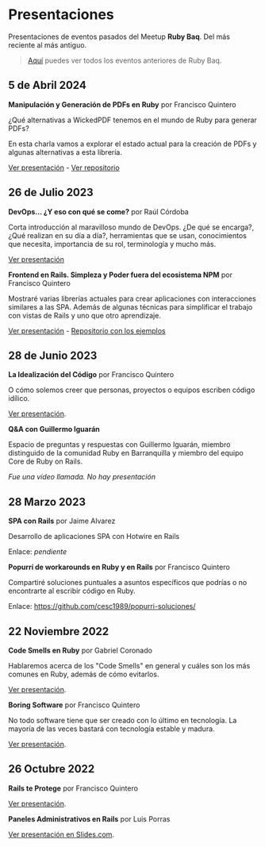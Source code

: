 # Presentaciones

Presentaciones de eventos pasados del Meetup **Ruby Baq**. Del más reciente al más antiguo.

> [Aquí](https://www.meetup.com/es/quillarb/events/past/) puedes ver todos los eventos anteriores de Ruby Baq.

## 5 de Abril 2024

**Manipulación y Generación de PDFs en Ruby** por Francisco Quintero

¿Qué alternativas a WickedPDF tenemos en el mundo de Ruby para generar PDFs?

En esta charla vamos a explorar el estado actual para la creación de PDFs y algunas alternativas a esta librería.

[Ver presentación](./20240405/Generacion.y.Manipulacion.de.PDFs.en.Ruby.pdf) - [Ver repositorio](https://github.com/cesc1989/manipulacion-de-pdfs)

## 26 de Julio 2023

**DevOps... ¿Y eso con qué se come?** por Raúl Córdoba

Corta introducción al maravilloso mundo de DevOps. ¿De qué se encarga?, ¿Qué realizan en su día a día?, herramientas que se usan, conocimientos que necesita, importancia de su rol, terminología y mucho más.

[Ver presentación](./20230726/Devop.¿Y.eso.con.que.se.come.pdf)

**Frontend en Rails. Simpleza y Poder fuera del ecosistema NPM** por Francisco Quintero

Mostraré varias librerías actuales para crear aplicaciones con interacciones similares a las SPA. Además de algunas técnicas para simplificar el trabajo con vistas de Rails y uno que otro aprendizaje. 

[Ver presentación](./20230726/Frontend.en.Rails.Ruby.Baq.Julio.2023.pdf) - [Repositorio con los ejemplos](https://gitlab.com/cesc1989/leisure-shelf-playground/)

## 28 de Junio 2023

**La Idealización del Código** por Francisco Quintero

O cómo solemos creer que personas, proyectos o equipos escriben código idílico.

[Ver presentación](./20230628/La.Idealizacion.del.Codigo.RubyBaq.Junio.pdf).

**Q&A con Guillermo Iguarán**

Espacio de preguntas y respuestas con Guillermo Iguarán, miembro distinguido de la comunidad Ruby en Barranquilla y miembro del equipo Core de Ruby on Rails.

_Fue una vídeo llamada. No hay presentación_

## 28 Marzo 2023

**SPA con Rails** por Jaime Alvarez

Desarrollo de aplicaciones SPA con Hotwire en Rails

Enlace: _pendiente_

**Popurrí de workarounds en Ruby y en Rails** por Francisco Quintero

Compartiré soluciones puntuales a asuntos específicos que podrías o no encontrarte al escribir código en Ruby.

Enlace: https://github.com/cesc1989/popurri-soluciones/

## 22 Noviembre 2022

**Code Smells en Ruby** por Gabriel Coronado

Hablaremos acerca de los "Code Smells" en general y cuáles son los más comunes en Ruby, además de cómo evitarlos.

[Ver presentación](./20221126/Code.Smells.RubyBaq.nov.2022.pdf).

**Boring Software** por Francisco Quintero

No todo software tiene que ser creado con lo último en tecnología. La mayoría de las veces bastará con tecnología estable y madura.

[Ver presentación](./20221126/Boring.Software.RubyBaq.Nov.2022.pdf).

## 26 Octubre 2022

**Rails te Protege** por Francisco Quintero

[Ver presentación](./20221026/Rails.te.protege.RubyBaq.Oct.2022.pdf).

**Paneles Administrativos en Rails** por Luis Porras

[Ver presentación en Slides.com](https://slides.com/lporras16/rails-admin).
